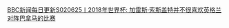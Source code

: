   
[BBC新闻每日更新S020625丨2018年世界杯: 加雷斯·索斯盖特并不很喜欢英格兰对阵巴拿马的比赛](http://www.dianyue.me/archives/576/hl29q6b8vlcrx28u/)